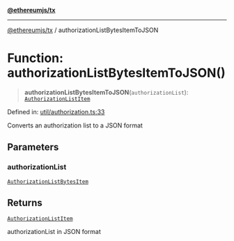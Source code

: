 [**@ethereumjs/tx**](../README.md)

***

[@ethereumjs/tx](../README.md) / authorizationListBytesItemToJSON

# Function: authorizationListBytesItemToJSON()

> **authorizationListBytesItemToJSON**(`authorizationList`): [`AuthorizationListItem`](../type-aliases/AuthorizationListItem.md)

Defined in: [util/authorization.ts:33](https://github.com/ethereumjs/ethereumjs-monorepo/blob/master/packages/tx/src/util/authorization.ts#L33)

Converts an authorization list to a JSON format

## Parameters

### authorizationList

[`AuthorizationListBytesItem`](../type-aliases/AuthorizationListBytesItem.md)

## Returns

[`AuthorizationListItem`](../type-aliases/AuthorizationListItem.md)

authorizationList in JSON format

